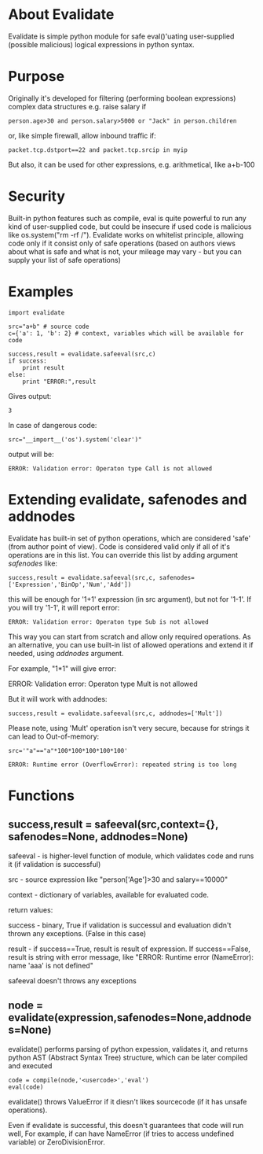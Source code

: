 # About Evalidate
Evalidate is simple python module for safe eval()'uating user-supplied (possible malicious) logical expressions in python syntax.

# Purpose
Originally it's developed for filtering (performing boolean expressions) complex data structures e.g. raise salary if 

    person.age>30 and person.salary>5000 or "Jack" in person.children

or, like simple firewall, allow inbound traffic if:

    packet.tcp.dstport==22 and packet.tcp.srcip in myip

But also, it can be used for other expressions, e.g. arithmetical, like
    a+b-100
    
# Security
Built-in python features such as compile, eval is quite powerful to run any kind of user-supplied code, but could be insecure if used code is malicious like os.system("rm -rf /"). Evalidate works on whitelist principle, allowing code only if it consist only  of safe operations (based on authors views about what is safe and what is not, your mileage may vary - but you can supply your list of safe operations)

# Examples
    import evalidate

    src="a+b" # source code
    c={'a': 1, 'b': 2} # context, variables which will be available for code

    success,result = evalidate.safeeval(src,c)
    if success:
        print result
    else:
        print "ERROR:",result


Gives output:

    3

In case of dangerous code:
    
    src="__import__('os').system('clear')"
    
    
output will be:

    ERROR: Validation error: Operaton type Call is not allowed
    
# Extending evalidate, safenodes and addnodes
Evalidate has built-in set of python operations, which are considered 'safe' (from author point of view). Code is considered valid only if all of it's operations are in this list. You can override this list by adding argument *safenodes* like:
    
    success,result = evalidate.safeeval(src,c, safenodes=['Expression','BinOp','Num','Add'])

this will be enough for '1+1' expression (in src argument), but not for '1-1'. If you will try '1-1', it will report error:

    ERROR: Validation error: Operaton type Sub is not allowed


This way you can start from scratch and allow only required operations. As an alternative, you can use built-in list of allowed operations and extend it if needed, using *addnodes* argument.

For example, "1*1" will give error:

  ERROR: Validation error: Operaton type Mult is not allowed


But it will work with addnodes:

    success,result = evalidate.safeeval(src,c, addnodes=['Mult'])
    
Please note, using 'Mult' operation isn't very secure, because for strings it can lead to Out-of-memory:

    src='"a"=="a"*100*100*100*100*100'
    
    ERROR: Runtime error (OverflowError): repeated string is too long
    
# Functions

## success,result = safeeval(src,context={}, safenodes=None, addnodes=None)
safeeval - is higher-level function of module, which validates code and runs it (if validation is successful)

src - source expression like "person['Age']>30 and salary==10000"

context - dictionary of variables, available for evaluated code.

return values:

success - binary, True if validation is successul and evaluation didn't thrown any exceptions. (False in this case) 

result - if success==True, result is result of expression. If success==False, result is string with error message, like "ERROR: Runtime error (NameError): name 'aaa' is not defined"
    
safeeval doesn't throws any exceptions    
    
## node = evalidate(expression,safenodes=None,addnodes=None)
evalidate() performs parsing of python expession, validates it, and returns python AST (Abstract Syntax Tree) structure, which can be later compiled and executed

    code = compile(node,'<usercode>','eval')
    eval(code)
    
    
evalidate() throws ValueError if it diesn't likes sourcecode (if it has unsafe operations).
    
Even if evalidate is successful, this doesn't guarantees that code will run well, For example, if can have NameError (if tries to access undefined variable) or ZeroDivisionError.

